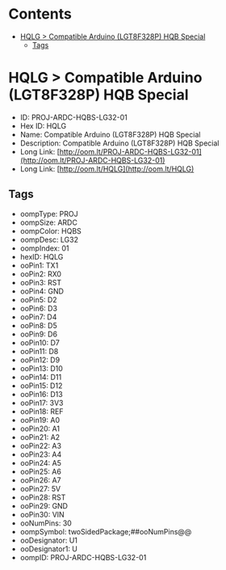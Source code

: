 



Contents
========

* [HQLG > Compatible Arduino (LGT8F328P) HQB Special](#hqlg--compatible-arduino-lgt8f328p-hqb-special)
	* [Tags](#tags)

# HQLG > Compatible Arduino (LGT8F328P) HQB Special

- ID: PROJ-ARDC-HQBS-LG32-01
- Hex ID: HQLG
- Name: Compatible Arduino (LGT8F328P) HQB Special
- Description: Compatible Arduino (LGT8F328P) HQB Special
- Long Link: [http://oom.lt/PROJ-ARDC-HQBS-LG32-01](http://oom.lt/PROJ-ARDC-HQBS-LG32-01)
- Long Link: [http://oom.lt/HQLG](http://oom.lt/HQLG)

## Tags

- oompType: PROJ
- oompSize: ARDC
- oompColor: HQBS
- oompDesc: LG32
- oompIndex: 01
- hexID: HQLG
- ooPin1: TX1
- ooPin2: RX0
- ooPin3: RST
- ooPin4: GND
- ooPin5: D2
- ooPin6: D3
- ooPin7: D4
- ooPin8: D5
- ooPin9: D6
- ooPin10: D7
- ooPin11: D8
- ooPin12: D9
- ooPin13: D10
- ooPin14: D11
- ooPin15: D12
- ooPin16: D13
- ooPin17: 3V3
- ooPin18: REF
- ooPin19: A0
- ooPin20: A1
- ooPin21: A2
- ooPin22: A3
- ooPin23: A4
- ooPin24: A5
- ooPin25: A6
- ooPin26: A7
- ooPin27: 5V
- ooPin28: RST
- ooPin29: GND
- ooPin30: VIN
- ooNumPins: 30
- oompSymbol: twoSidedPackage;##ooNumPins@@
- ooDesignator: U1
- ooDesignator1: U
- oompID: PROJ-ARDC-HQBS-LG32-01

